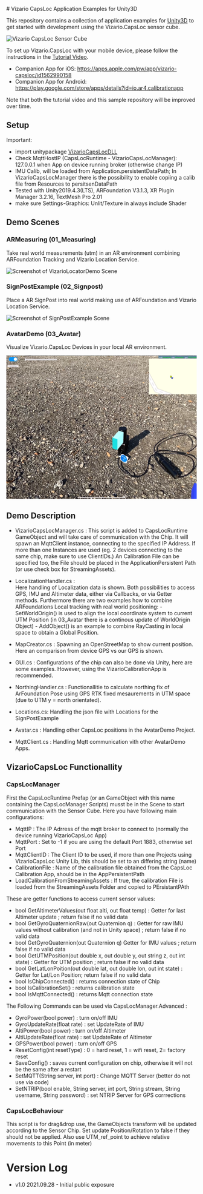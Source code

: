 
﻿# Vizario CapsLoc Application Examples for Unity3D

 This repository contains a collection of application examples for [Unity3D](https://unity.com) to get started with development using the Vizario.CapsLoc sensor cube.

![Vizario CapsLoc Sensor Cube](img/capsloc_sensor.jpg?raw=true "Vizario.CapsLoc Sensor Cube")

To set up Vizario.CapsLoc with your mobile device, please follow the instructions in the [Tutorial Video](https://youtu.be/or8ghl2m5fM).

- Companion App for iOS: https://apps.apple.com/pw/app/vizario-capsloc/id1562990158
- Companion App for Android: https://play.google.com/store/apps/details?id=io.ar4.calibrationapp

Note that both the tutorial video and this sample repository will be improved over time.

## Setup

Important:
- import unitypackage [VizarioCapsLocDLL](https://www.dropbox.com/s/xk737qp74ktkua2/capsloc-CapsLocDLL-v1.0-21.09.28.12.unitypackage?dl=0)
- Check MqttHostIP (CapsLocRuntime - VizarioCapsLocManager): 127.0.0.1 when App on device running broker (otherwise change IP)
- IMU Calib, will be loaded from Application.persistentDataPath; In VizarioCapsLocManager there is the possibility to enable copiing a calib file from Resources to persitsenDataPath
- Tested with Unity2019.4.3(LTS), ARFoundation V3.1.3, XR Plugin Manager 3.2.16, TextMesh Pro 2.01
- make sure Settings-Graphics: Unlit/Texture in always include Shader

## Demo Scenes

### ARMeasuring (01_Measuring)

Take real world measurements (utm) in an AR environment combining ARFoundation Tracking and Vizario Location Service.

![Screenshot of VizarioLocatorDemo Scene](img/take_measurement.PNG?raw=true "VizarioLocatorDemo.scene")

### SignPostExample (02_Signpost)
Place a AR SignPost into real world making use of ARFoundation and Vizario Location Service.

![Screenshot of SignPostExample Scene](img/place_sign.PNG?raw=true "SignPostExample.scene")

### AvatarDemo (03_Avatar)
Visualize Vizario.CapsLoc Devices in your local AR environment.

![Screenshot of SignPostExample Scene](img/avatar_demo.PNG?raw=true "SignPostExample.scene")

## Demo Description

- VizarioCapsLocManager.cs : This script is added to CapsLocRuntime GameObject and will take care of communication with the Chip. It will spawn an MqttClient instance, connecting to the specified IP Address. If more than one Instances are used (eg. 2 devices connecting to the same chip, make sure to use ClientIDs.) An Calibration File can be specified too, the File should be placed in the ApplicationPersistent Path (or use check box for StreamingAssets).
- LocalizationHandler.cs :   
	Here handling of Localization data is shown. Both possibilities to access GPS, IMU and Altimeter data, either via Callbacks, or via Getter methods.
	Furthermore there are two examples how to combine ARFoundations Local tracking with real world positioning:
		- SetWorldOrigin() is used to align the local coordinate system to current UTM Position (in 03_Avatar there is a continous update of WorldOrigin Object)
		- AddObject() is an example to combine RayCasting in local space to obtain a Global Position.

- MapCreator.cs : Spawning an OpenStreetMap to show current position. Here an comparison from device GPS vs our GPS is shown.
- GUI.cs : Configurations of the chip can also be done via Unity, here are some examples. However, using the VizarioCalibrationApp is recommended.
- NorthingHandler.cs : Functionallitie to calculate northing fix of ArFoundation Pose using GPS RTK fixed mesaurements in UTM space (due to UTM y = north orientated).
- Locations.cs: Handling the json file with Locations for the SignPostExample
- Avatar.cs : Handling other CapsLoc positions in the AvatarDemo Project.
- MqttClient.cs : Handling Mqtt communication vith other AvatarDemo Apps.

## VizarioCapsLoc Functionallity

### CapsLocManager
First the CapsLocRuntime Prefap (or an GameObject with this name containing the CapsLocManager Scripts) musst be in the Scene to start communication with the Sensor Cube.
Here you have following main configurations:
- MqttIP : The IP Adrress of the mqtt broker to connect to (normally the device running VizarioCapsLoc App)
- MqttPort : Set to -1 if you are using the default Port 1883, otherwise set Port
- MqttClientID : The Client ID to be used, if more than one Projects using VizarioCapsLoc Unity Lib, this should be set to an differing string (name)
- CalibrationFile : Name of the calibration file obtained from the CapsLoc Calibration App, should be in the AppPersistentPath
- LoadCalibrationFromStreamingAssets : If true, the calibration File is loaded from the StreamingAssets Folder and copied to PErsistantPAth

These are getter functions to access current sensor values:
- bool GetAltimeterValues(out float alti, out float temp) : Getter for last Altimeter update ; return false if no valid data
- bool GetGyroQuaternionRaw(out Quaternion q) : Getter for raw IMU values without calibration (and not in Unity space) ; return false if no valid data
- bool GetGyroQuaternion(out Quaternion q) Getter for IMU values ; return false if no valid data
- bool GetUTMPosition(out double x, out double y, out string z, out int state) : Getter for UTM position ; return false if no valid data
- bool GetLatLonPoition(out double lat, out double lon, out int state) : Getter for Lat/Lon Position; return false if no valid data
- bool IsChipConnected() : returns connection state of Chip
- bool IsCalibrationSet() : returns calibration state
- bool IsMqttConnected() : returns Mqtt connection state

The Following Commands can be used via CapsLocManager.Advanced :
- GyroPower(bool power) : turn on/off IMU
- GyroUpdateRate(float rate) : set UpdateRate of IMU
- AltiPower(bool power) : turn on/off Altimeter
- AltiUpdateRate(float rate) : set UpdateRate of Altimeter
- GPSPower(bool power) : turn on/off GPS
- ResetConfig(int resetType) : 0 = hard reset, 1 = wifi reset, 2= factory reset
- SaveConfig() : saves current configuration on chip, otherwise it will not be the same after a restart
- SetMQTT(String server, int port) : Change MQTT Server (better do not use via code)
- SetNTRIP(bool enable, String server, int port, String stream, String username, String password) : set NTRIP Server for GPS corrrections

### CapsLocBehaviour
This script is for drag&drop use, the GameObjects transform will be updated according to the Sensor Chip.
Set update Position/Rotation to false if they should not be applied. Also use UTM_ref_point to achieve relative movements to this Point (in meter)

# Version Log
 - v1.0 2021.09.28 - Initial public exposure
